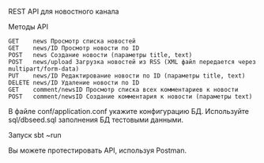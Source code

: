 

REST API для новостного канала

Методы API

    GET    news Просмотр списка новостей
    GET    news/ID Просмотр новости по ID
    POST   news Создание новости (параметры title, text)
    POST   news/upload Загрузка новостей из RSS (XML файл передается через multipart/form-data)
    PUT    news/ID Редактирование новости по ID (параметры title, text)
    DELETE news/ID Удаление новости по ID
    GET    comment/newsID Просмотр списка всех комментариев к новости
    POST   comment/newsID Создание комментария к новости (параметры text)

В файле conf/application.conf укажите конфигурацию БД. Используйте sql/dbseed.sql заполнения БД тестовыми данными.

Запуск sbt ~run

Вы можете протестировать API, используя Postman.
